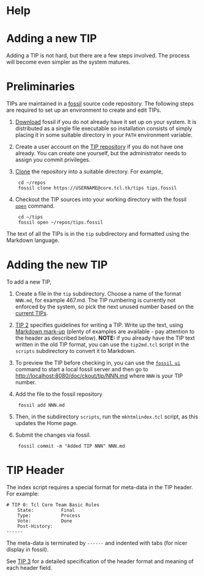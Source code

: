 # Help

# Adding a new TIP

Adding a TIP is not hard, but there are a few steps involved. The
process will become even simpler as the system matures.

# Preliminaries

TIPs are maintained in a [fossil](https://fossil-scm.org) source code
repository. The following steps are required to set up an environment
to create and edit TIPs.

1. [Download](http://fossil-scm.org/index.html/uv/download.html)
fossil if you do not already have it set up on your system. It is
distributed as a single file executable so installation consists of
simply placing it in some suitable directory in your `PATH` environment
variable.

1. Create a user account on the [TIP repository](https://core.tcl.tk/tips) if
you do not have one already.
You can create one yourself, but the administrator needs to
assign you commit privileges.

1. [Clone](http://fossil-scm.org/index.html/help?cmd=clone) the 
repository into a suitable directory. For example,

        cd ~/repos
        fossil clone https://USERNAME@core.tcl.tk/tips tips.fossil

1. Checkout the TIP sources into your working directory with the
fossil [`open`](http://fossil-scm.org/index.html/help?cmd=open) command.

        cd ~/tips
        fossil open ~/repos/tips.fossil

The text of all the TIPs is in the `tip` subdirectory and formatted
using the Markdown language.

# Adding the new TIP

To add a new TIP,

1. Create a file in the `tip` subdirectory.  Choose a name of the
format `NNN.md`, for example 467.md. The TIP numbering is currently
not enforced by the system, so pick the next unused number based on
the [current TIPs](https://core.tcl.tk/tips/doc/trunk/index.md).

1. [TIP 2](https://core.tcl.tk/tips/doc/trunk/tip/2.md)
specifies guidelines for writing a TIP.
Write up the text, using [Markdown mark-up](/md_rules) (plenty of
examples are available - pay attention to the header as described below).
**NOTE:** if you already have the TIP text written in the old TIP format,
you can use the `tip2md.tcl` script in the `scripts` subdirectory
to convert it to Markdown.


1. To preview the TIP before checking in, you can use the
[`fossil ui`](http://fossil-scm.org/index.html/help?cmd=clone) command
to start a local fossil server and then go to
<http://localhost:8080/doc/ckout/tip/NNN.md> where `NNN` is your TIP
number.

1. Add the file to the fossil repository

        fossil add NNN.md

1. Then, in the subdirectory `scripts`, run the `mkhtmlindex.tcl`
script, as this updates the Home page.

1. Submit the changes via fossil.

        fossil commit -m "Added TIP NNN" NNN.md

# TIP Header

The index script requires a special format for meta-data in the TIP header.
For example:

	# TIP 0: Tcl Core Team Basic Rules
	    State:          Final
	    Type:           Process
	    Vote:           Done
	    Post-History:
	------

The meta-data is terminated by `------` and indented with tabs
(for nicer display in fossil).

See [TIP 3](https://core.tcl.tk/tips/doc/trunk/tip/3.md) for a detailed
specification of the header format and meaning of each header field.

